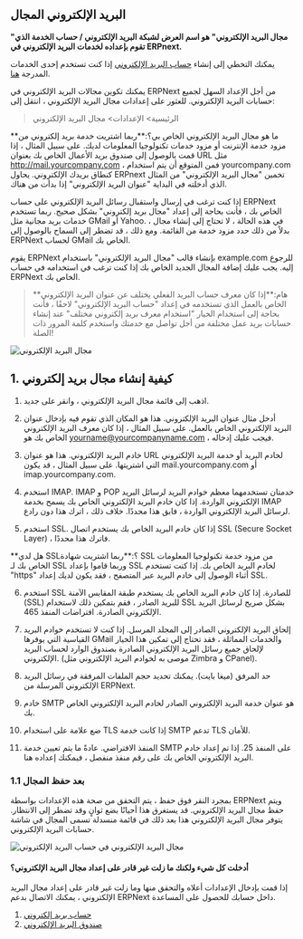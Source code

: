 ## البريد الإلكتروني المجال

**"مجال البريد الإلكتروني" هو اسم العرض لشبكة البريد الإلكتروني / حساب الخدمة الذي تقوم بإعداده لخدمات البريد الإلكتروني في ERPnext.**

يمكنك التخطي إلى إنشاء [حساب البريد الإلكتروني](https://docs.erpnext.com/docs/v13/user/manual/en/setting-up/email/email-account) إذا كنت تستخدم إحدى الخدمات المدرجة [ هنا](https://docs.erpnext.com/docs/v13/user/manual/en/setting-up/email/email-inbox#2-create-an-email-domain).

يمكنك تكوين مجالات البريد الإلكتروني في ERPNext من أجل الإعداد السهل لجميع حسابات البريد الإلكتروني. للعثور على إعدادات مجال البريد الإلكتروني ، انتقل إلى:

> الرئيسية> الإعدادات> مجال البريد الإلكتروني

**ما هو مجال البريد الإلكتروني الخاص بي؟:**ربما اشتريت خدمة بريد إلكتروني من مزود خدمة الإنترنت أو مزود خدمات تكنولوجيا المعلومات لديك. على سبيل المثال ، إذا قمت بالوصول إلى صندوق بريد الأعمال الخاص بك بعنوان URL مثل http://mail.yourcompany.com ، فمن المتوقع أن يتم استخدام yourcompany.com كنطاق بريدك الإلكتروني. يحاول ERPnext تخمين "مجال البريد الإلكتروني" من المثال الذي أدخلته في البداية "عنوان البريد الإلكتروني" إذا بدأت من هناك.

إذا كنت ترغب في إرسال واستقبال رسائل البريد الإلكتروني على حساب ERPNext الخاص بك ، فأنت بحاجة إلى إعداد "مجال بريد إلكتروني" بشكل صحيح. ربما تستخدم خدمات بريد مجانية مثل GMail أو Yahoo. في هذه الحالة ، لا تحتاج إلى إنشاء مجال ، بدلاً من ذلك حدد مزود خدمة من القائمة. ومع ذلك ، قد تضطر إلى السماح بالوصول إلى ERPNext لحساب GMail الخاص بك.

يقوم ERPNext بإنشاء قالب "مجال البريد الإلكتروني" باستخدام example.com للرجوع إليه. يجب عليك إضافة المجال الجديد الخاص بك إذا كنت ترغب في استخدامه في حساب ERPNext الخاص بك.

>**هام:**إذا كان معرف حساب البريد الفعلي يختلف عن عنوان البريد الإلكتروني الخاص بالعمل الذي تستخدمه في إعداد "حساب البريد الإلكتروني" لاحقًا ، فأنت بحاجة إلى استخدام الخيار "استخدام معرف بريد إلكتروني مختلف" عند إنشاء حسابات بريد عمل مختلفة من أجل تواصل مع خدمتك واستخدم كلمة المرور ذات الصلة!

![مجال البريد الإلكتروني](https://docs.erpnext.com/files/email-domain.png)

## 1. كيفية إنشاء مجال بريد إلكتروني

1. اذهب إلى قائمة مجال البريد الإلكتروني ، وانقر على جديد.
2. أدخل مثال عنوان البريد الإلكتروني. هذا هو المكان الذي تقوم فيه بإدخال عنوان البريد الإلكتروني الخاص بالعمل. على سبيل المثال ، إذا كان معرف البريد الإلكتروني الخاص بك هو yourname@yourcompanyname.com ، فيجب عليك إدخاله.
3. خادم البريد الإلكتروني. هذا هو عنوان URL لخادم البريد أو خدمة البريد الإلكتروني التي اشتريتها. على سبيل المثال ، قد يكون mail.yourcompany.com أو imap.yourcompany.com.
4. استخدم IMAP. IMAP و POP خدمتان تستخدمهما معظم خوادم البريد لرسائل البريد الإلكتروني الواردة. إذا كان خادم البريد الإلكتروني الخاص بك يسمح بخدمة IMAP لرسائل البريد الإلكتروني الواردة ، فابق هذا محددًا. خلاف ذلك ، اترك هذا دون رادع.
    
5. استخدم SSL. إذا كان خادم البريد الخاص بك يستخدم اتصال SSL (Secure Socket Layer) ، فاترك هذا محددًا.
    
  **هل لدي SSL؟:**ربما اشتريت شهادة SSL من مزود خدمة تكنولوجيا المعلومات الخاص بك لـ SSL وربما قاموا بإعداد SSL لخادم البريد الخاص بك. إذا كنت تستخدم "https" أثناء الوصول إلى خادم البريد عبر المتصفح ، فقد يكون لديك إعداد SSL.
    
6. استخدم SSL للصادرة. إذا كان خادم البريد الخاص بك يستخدم طبقة المقابس الآمنة (SSL) للبريد الصادر ، فقم بتمكين ذلك لاستخدام SSL بشكل صريح لرسائل البريد الإلكتروني الصادرة. افتراضات المنفذ 465.
    
7. إلحاق البريد الإلكتروني الصادر إلى المجلد المرسل. إذا كنت لا تستخدم خوادم البريد القياسية التي يوفرها GMail والخدمات المماثلة ، فقد تحتاج إلى تمكين هذا الخيار لإلحاق جميع رسائل البريد الإلكتروني الصادرة بصندوق الوارد لحساب البريد الإلكتروني. (موصى به لخوادم البريد الإلكتروني مثل Zimbra و CPanel).
    
8. حد المرفق (ميغا بايت). يمكنك تحديد حجم الملفات المرفقة في رسائل البريد الإلكتروني المرسلة من ERPNext.
    
9. خادم SMTP هو عنوان خدمة البريد الإلكتروني الصادر لخادم البريد الإلكتروني الخاص بك.
    
10. ضع علامة على استخدام TLS إذا كانت خدمة SMTP تدعم TLS للأمان.
    
11. المنفذ الافتراضي. عادةً ما يتم تعيين خدمة SMTP على المنفذ 25. إذا تم إعداد خادم البريد الإلكتروني الخاص بك على رقم منفذ منفصل ، فيمكنك إعداده هنا.
    

### 1.1 بعد حفظ المجال

بمجرد النقر فوق حفظ ، يتم التحقق من صحة هذه الإعدادات بواسطة ERPNext ويتم حفظ مجال البريد الإلكتروني. قد يستغرق هذا أحيانًا بضع ثوانٍ وقد تضطر إلى الانتظار. يتوفر مجال البريد الإلكتروني هذا بعد ذلك في قائمة منسدلة تسمى المجال في شاشة حسابات البريد الإلكتروني.

![مجال البريد الإلكتروني في حساب البريد الإلكتروني](https://docs.erpnext.com/files/email-domain1.png)

#### أدخلت كل شيء ولكنك ما زلت غير قادر على إعداد مجال البريد الإلكتروني؟

إذا قمت بإدخال الإعدادات أعلاه والتحقق منها وما زلت غير قادر على إعداد مجال البريد الإلكتروني ، يمكنك الاتصال بدعم ERPNext داخل حسابك للحصول على المساعدة.

1. [حساب بريد إلكتروني](https://docs.erpnext.com/docs/v13/user/manual/en/setting-up/email/email-account)
2. [صندوق البريد الإلكتروني](https://docs.erpnext.com/docs/v13/user/manual/en/setting-up/email/email-inbox)